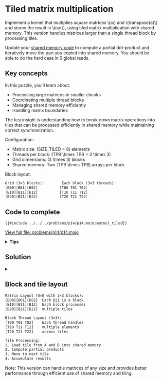 # Tiled matrix multiplication

Implement a kernel that multiplies square matrices \\(a\\) and \\(transpose(a)\\) and stores the result in \\(out\\),
using tiled matrix multiplication with shared memory. This version handles matrices larger than a single thread block by processing tiles.

<div class="solution-tips">

Update your [shared memory code](./shared_memory.md) to compute a partial dot-product and iteratively move the part you copied into shared memory. You should be able to do the hard case in 6 global reads.
</div>

## Key concepts

In this puzzle, you'll learn about:
- Processing large matrices in smaller chunks
- Coordinating multiple thread blocks
- Managing shared memory efficiently
- Handling matrix boundaries

The key insight is understanding how to break down matrix operations into tiles that can be processed efficiently in shared memory while maintaining correct synchronization.

Configuration:
- Matrix size: \(SIZE\_TILED = 8\) elements
- Threads per block: \(TPB \times TPB = 3 \times 3\)
- Grid dimensions: \(3 \times 3\) blocks
- Shared memory: Two \(TPB \times TPB\) arrays per block

Block layout:
```txt
Grid (3×3 blocks):        Each block (3×3 threads):
[B00][B01][B02]          [T00 T01 T02]
[B10][B11][B12]          [T10 T11 T12]
[B20][B21][B22]          [T20 T21 T22]
```

## Code to complete

```mojo
{{#include ../../../problems/p14/p14.mojo:matmul_tiled}}
```
<a href="{{#include ../_includes/repo_url.md}}/blob/main/problems/p14/p14.mojo" class="filename">View full file: problems/p14/p14.mojo</a>

<details>
<summary><strong>Tips</strong></summary>

<div class="solution-tips">

1. Calculate global thread positions from block and thread indices
2. Clear shared memory before loading new tiles
3. Load tiles with proper bounds checking
4. Accumulate results across tiles with proper synchronization
</div>
</details>

## Solution

<details class="solution-details">
<summary></summary>

```mojo
{{#include ../../../solutions/p14/p14.mojo:matmul_tiled_solution}}
```

## Running the code

To test your solution, run the following command in your terminal:

```bash
magic run p14 --tiled
```

Your output will look like this if the puzzle isn't solved yet:
```txt
out: HostBuffer([0.0, 0.0, 0.0, 0.0, 0.0, 0.0, 0.0, 0.0, 0.0, 0.0, 0.0, 0.0, 0.0, 0.0, 0.0, 0.0, 0.0, 0.0, 0.0, 0.0, 0.0, 0.0, 0.0, 0.0, 0.0, 0.0, 0.0, 0.0, 0.0, 0.0, 0.0, 0.0, 0.0, 0.0, 0.0, 0.0, 0.0, 0.0, 0.0, 0.0, 0.0, 0.0, 0.0, 0.0, 0.0, 0.0, 0.0, 0.0, 0.0, 0.0, 0.0, 0.0, 0.0, 0.0, 0.0, 0.0, 0.0, 0.0, 0.0, 0.0, 0.0, 0.0, 0.0, 0.0])
expected: HostBuffer([140.0, 364.0, 588.0, 812.0, 1036.0, 1260.0, 1484.0, 1708.0, 364.0, 1100.0, 1836.0, 2572.0, 3308.0, 4044.0, 4780.0, 5516.0, 588.0, 1836.0, 3084.0, 4332.0, 5580.0, 6828.0, 8076.0, 9324.0, 812.0, 2572.0, 4332.0, 6092.0, 7852.0, 9612.0, 11372.0, 13132.0, 1036.0, 3308.0, 5580.0, 7852.0, 10124.0, 12396.0, 14668.0, 16940.0, 1260.0, 4044.0, 6828.0, 9612.0, 12396.0, 15180.0, 17964.0, 20748.0, 1484.0, 4780.0, 8076.0, 11372.0, 14668.0, 17964.0, 21260.0, 24556.0, 1708.0, 5516.0, 9324.0, 13132.0, 16940.0, 20748.0, 24556.0, 28364.0])
```

<div class="solution-explanation">

The solution implements tiled matrix multiplication by breaking down the computation into manageable chunks:

1. Thread organization:
   ```mojo
   global_row = block_idx.x * TPB + thread_idx.x
   global_col = block_idx.y * TPB + thread_idx.y
   ```
   Each thread knows its global position in the output matrix.

2. Shared memory management:
   - Two TPB×TPB buffers (`a_shared` and `b_shared`)
   - Clear buffers before each tile load
   - Use barriers to ensure memory coherency

3. Tile processing:
   ```mojo
   for tile in range((size + TPB - 1) // TPB):
   ```
   - Load a tile from matrix A and corresponding elements from B
   - Compute partial dot products within the tile
   - Accumulate results in local variable

4. Memory access pattern:
   - Matrix A: `global_row * size + (tile * TPB + local_col)`
   - Matrix B: `(tile * TPB + local_row) + global_col * size`
   - Shared memory: `local_row * TPB + local_col`

Key optimizations:
- Minimizes global memory accesses
- Uses shared memory for frequently accessed data
- Proper synchronization between load and compute phases
- Handles matrix boundaries correctly
</div>
</details>

## Block and tile layout

```txt
Matrix Layout (8×8 with 3×3 blocks):
[B00][B01][B02]  Each Bij is a block
[B10][B11][B12]  Each block processes
[B20][B21][B22]  multiple tiles

Block Thread Layout (3×3):
[T00 T01 T02]    Each thread handles
[T10 T11 T12]    multiple elements
[T20 T21 T22]    across tiles

Tile Processing:
1. Load tile from A and B into shared memory
2. Compute partial products
3. Move to next tile
4. Accumulate results
```

Note: This version can handle matrices of any size and provides better performance through efficient use of shared memory and tiling.
